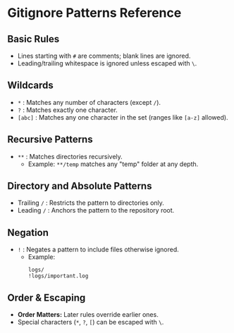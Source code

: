 # Gitignore Patterns Reference

## Basic Rules
- Lines starting with `#` are comments; blank lines are ignored.
- Leading/trailing whitespace is ignored unless escaped with `\`.

## Wildcards
- `*` : Matches any number of characters (except `/`).
- `?` : Matches exactly one character.
- `[abc]` : Matches any one character in the set (ranges like `[a-z]` allowed).

## Recursive Patterns
- `**` : Matches directories recursively.
    - Example: `**/temp` matches any "temp" folder at any depth.

## Directory and Absolute Patterns
- Trailing `/` : Restricts the pattern to directories only.
- Leading `/` : Anchors the pattern to the repository root.

## Negation
- `!` : Negates a pattern to include files otherwise ignored.
    - Example:
      ```
      logs/
      !logs/important.log
      ```

## Order & Escaping
- **Order Matters:** Later rules override earlier ones.
- Special characters (`*`, `?`, `[`) can be escaped with `\`.